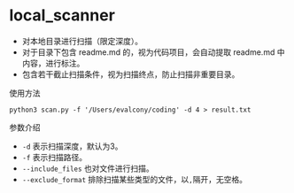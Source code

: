 # local_scanner
- 对本地目录进行扫描（限定深度）。
- 对于目录下包含 readme.md 的，视为代码项目，会自动提取 readme.md 中内容，进行标注。
- 包含若干截止扫描条件，视为扫描终点，防止扫描非重要目录。

使用方法
```commandline
python3 scan.py -f '/Users/evalcony/coding' -d 4 > result.txt
```

参数介绍

- `-d` 表示扫描深度，默认为3。
- `-f` 表示扫描路径。
- `--include_files` 也对文件进行扫描。
- `--exclude_format` 排除扫描某些类型的文件，以`,`隔开，无空格。